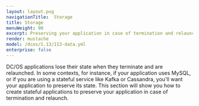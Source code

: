 ```yaml
---
layout: layout.pug
navigationTitle:  Storage
title: Storage
menuWeight: 90
excerpt: Preserving your application in case of termination and relaunch
render: mustache
model: /dcos/1.13/113-data.yml
enterprise: false
---
```


DC/OS applications lose their state when they terminate and are relaunched. In some contexts, for instance, if your application uses MySQL, or if you are using a stateful service like Kafka or Cassandra, you'll want your application to preserve its state. This section will show you how to create stateful applications to preserve your application in case of termination and relaunch.

